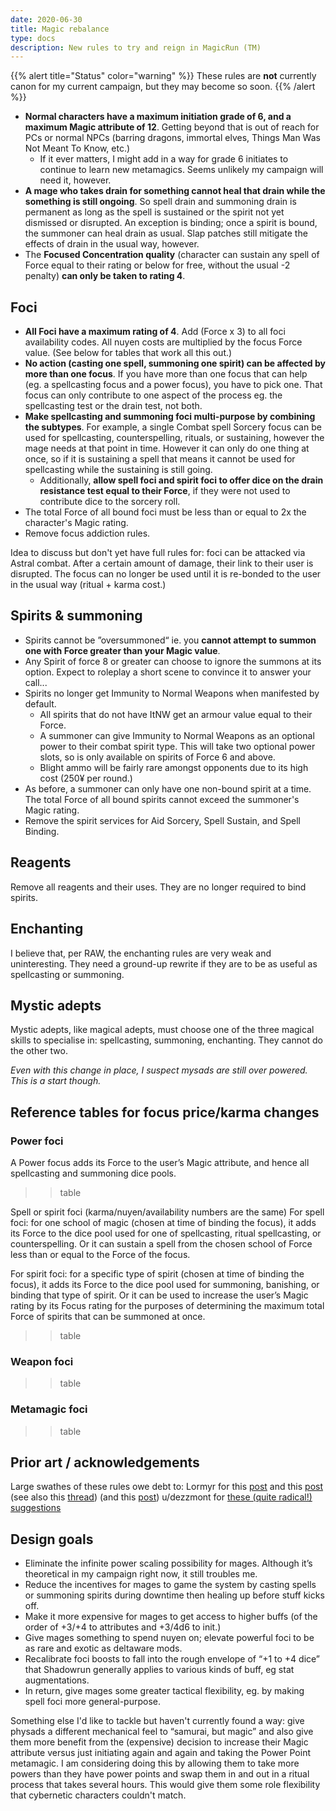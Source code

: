 ```yaml
---
date: 2020-06-30
title: Magic rebalance
type: docs
description: New rules to try and reign in MagicRun (TM)
---
```


{{% alert title="Status" color="warning" %}}
These rules are **not** currently canon for my current campaign, but they may become so soon.
{{% /alert %}}

* **Normal characters have a maximum initiation grade of 6, and a maximum Magic attribute of 12**. Getting beyond that is out of reach for PCs or normal NPCs (barring dragons, immortal elves, Things Man Was Not Meant To Know, etc.)
	* If it ever matters, I might add in a way for grade 6 initiates to continue to learn new metamagics. Seems unlikely my campaign will need it, however.
* **A mage who takes drain for something cannot heal that drain while the something is still ongoing**. So spell drain and summoning drain is permanent as long as the spell is sustained or the spirit not yet dismissed or disrupted. An exception is binding; once a spirit is bound, the summoner can heal drain as usual. Slap patches still mitigate the effects of drain in the usual way, however.
* The **Focused Concentration quality** (character can sustain any spell of Force equal to their rating or below for free, without the usual -2 penalty) **can only be taken to rating 4**.

## Foci

* **All Foci have a maximum rating of 4**. Add (Force x 3) to all foci availability codes. All nuyen costs are multiplied by the focus Force value. (See below for tables that work all this out.)
* **No action (casting one spell, summoning one spirit) can be affected by more than one focus**. If you have more than one focus that can help (eg. a spellcasting focus and a power focus), you have to pick one. That focus can only contribute to one aspect of the process eg. the spellcasting test or the drain test, not both.
* **Make spellcasting and summoning foci multi-purpose by combining the subtypes**. For example, a single Combat spell Sorcery focus can be used for spellcasting, counterspelling, rituals, or sustaining, however the mage needs at that point in time. However it can only do one thing at once, so if it is sustaining a spell that means it cannot be used for spellcasting while the sustaining is still going. 
	* Additionally, **allow spell foci and spirit foci to offer dice on the drain resistance test equal to their Force**, if they were not used to contribute dice to the sorcery roll.
* The total Force of all bound foci must be less than or equal to 2x the character's Magic rating.
* Remove focus addiction rules.

Idea to discuss but don't yet have full rules for: foci can be attacked via Astral combat. After a certain amount of damage, their link to their user is disrupted. The focus can no longer be used until it is re-bonded to the user in the usual way (ritual + karma cost.)

## Spirits & summoning

* Spirits cannot be ”oversummoned“ ie. you **cannot attempt to summon one with Force greater than your Magic value**. 
* Any Spirit of force 8 or greater can choose to ignore the summons at its option. Expect to roleplay a short scene to convince it to answer your call...
* Spirits no longer get Immunity to Normal Weapons when manifested by default.
	* All spirits that do not have ItNW get an armour value equal to their Force.
	* A summoner can give Immunity to Normal Weapons as an optional power to their combat spirit type. This will take two optional power slots, so is only available on spirits of Force 6 and above.
	* Blight ammo will be fairly rare amongst opponents due to its high cost (250¥ per round.)
* As before, a summoner can only have one non-bound spirit at a time. The total Force of all bound spirits cannot exceed the summoner's Magic rating. 
* Remove the spirit services for Aid Sorcery, Spell Sustain, and Spell Binding.

## Reagents

Remove all reagents and their uses. They are no longer required to bind spirits.

## Enchanting

I believe that, per RAW, the enchanting rules are very weak and uninteresting. They need a ground-up rewrite if they are to be as useful as spellcasting or summoning. 

## Mystic adepts

Mystic adepts, like magical adepts, must choose one of the three magical skills to specialise in: spellcasting, summoning, enchanting. They cannot do the other two.

_Even with this change in place, I suspect mysads are still over powered. This is a start though._

## Reference tables for focus price/karma changes

### Power foci

A Power focus adds its Force to the user’s Magic attribute, and hence all spellcasting and summoning dice pools.

> > table

Spell or spirit foci (karma/nuyen/availability numbers are the same)
For spell foci: for one school of magic (chosen at time of binding the focus), it adds its Force to the dice pool used for one of spellcasting, ritual spellcasting, or counterspelling. Or it can sustain a spell from the chosen school of Force less than or equal to the Force of the focus. 

For spirit foci: for a specific type of spirit (chosen at time of binding the focus), it adds its Force to the dice pool used for summoning, banishing, or binding that type of spirit. Or it can be used to increase the user’s Magic rating by its Focus rating for the purposes of determining the maximum total Force of spirits that can be summoned at once.

> > table

### Weapon foci

> > table

### Metamagic foci

> > table


## Prior art / acknowledgements
Large swathes of these rules owe debt to:
Lormyr for this [post][1] and this [post][2] (see also this [thread][3]) (and this [post][4])
u/dezzmont for [these (quite radical!) suggestions][5]

## Design goals 

* Eliminate the infinite power scaling possibility for mages. Although it’s theoretical in my campaign right now, it still troubles me.
* Reduce the incentives for mages to game the system by casting spells or summoning spirits during downtime then healing up before stuff kicks off. 
* Make it more expensive for mages to get access to higher buffs (of the order of +3/+4 to attributes and +3/4d6 to init.)
* Give mages something to spend nuyen on; elevate powerful foci to be as rare and exotic as deltaware mods.
* Recalibrate foci boosts to fall into the rough envelope of “+1 to +4 dice” that Shadowrun generally applies to various kinds of buff, eg stat augmentations.
* In return, give mages some greater tactical flexibility, eg. by making spell foci more general-purpose.

Something else I'd like to tackle but haven't currently found a way: give physads a different mechanical feel to “samurai, but magic” and also give them more benefit from the (expensive) decision to increase their Magic attribute versus just initiating again and again and taking the Power Point metamagic. I am considering doing this by allowing them to take more powers than they have power points and swap them in and out in a ritual process that takes several hours. This would give them some role flexibility that cybernetic characters couldn't match.



[1]:	https://forums.shadowruntabletop.com/index.php?topic=30452.msg529634#msg529634
[2]:	https://forums.shadowruntabletop.com/index.php?topic=25934.msg538297#msg538297
[3]:	https://forums.shadowruntabletop.com/index.php?topic=31409.0
[4]:	https://forums.shadowruntabletop.com/index.php?topic=31409.0
[5]:	https://docs.google.com/document/d/1hzAzGhfDaFiWoJgABEUsPtpgOZZashqJoCl6KS601I8/edit